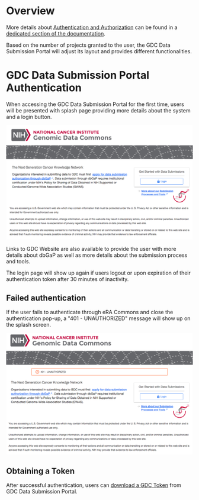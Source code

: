 # Overview

More details about [Authentication and Authorization](../../Commons/Authentication.md) can be found in a [dedicated section of the documentation](../../Commons/Authentication.md).

Based on the number of projects granted to the user, the GDC Data Submission Portal will adjust its layout and provides different functionalities.

# GDC Data Submission Portal Authentication

When accessing the GDC Data Submission Portal for the first time, users will be presented with splash page providing more details about the system and a login button.

[![GDC Data Submission Portal splash page](images/GDC_Submission_Login_Splash_page.png)](images/GDC_Submission_Login_Splash_page.png "Click to see the full image.")

Links to GDC Website are also available to provide the user with more details about dbGaP as well as more details about the submission process and tools.

The login page will show up again if users logout or upon expiration of their authentication token after 30 minutes of inactivity.

## Failed authentication

If the user fails to authenticate through eRA Commons and close the authentication pop-up, a "401 - UNAUTHORIZED" message will show up on the splash screen.

[![GDC Data Submission Portal Failed Authentication](images/GDC_Submission_Login_Splash_page-Failed_Login.png)](images/GDC_Submission_Login_Splash_page-Failed_Login.png "Click to see the full image.")

## Obtaining a Token

After successful authentication, users can [download a GDC Token](../../Commons/Authentication.md#gdc-authentication-token) from GDC Data Submission Portal.
